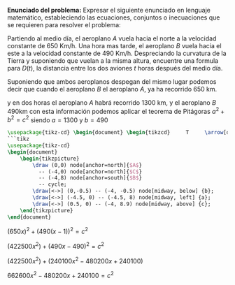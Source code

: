 **Enunciado del problema:** Expresar el siguiente enunciado en lenguaje matemático, estableciendo las ecuaciones, conjuntos o inecuaciones que se requieren para resolver el problema: 

Partiendo al medio día, el aeroplano _A_ vuela hacia el norte a la velocidad constante de 650 Km/h. Una hora mas tarde, el aeroplano _B_ vuela hacia el este a la velocidad constante de 490 Km/h. Despreciando la curvatura de la Tierra y suponiendo que vuelan a la misma altura, encuentre una formula para $D(t)$, la distancia entre los dos aviones $t$ horas después del medio día. 

Suponiendo que ambos aeroplanos despegan del mismo lugar podemos decir que cuando el aeroplano _B_ el aeroplano _A_, ya ha recorrido 650 km.


y en dos horas el aeroplano _A_ habrá recorrido 1300 km, y el aeroplano _B_ 490km con esta información podemos aplicar el teorema de Pitágoras $a^2 + b^2 = c^2$ siendo $a = 1300$ y $b = 490$

```tikz 
\usepackage{tikz-cd} \begin{document} \begin{tikzcd}     T     \arrow[drr, bend left, "x"]     \arrow[ddr, bend right, "y"]     \arrow[dr, dotted, "{(x,y)}" description] & & \\     K & X \times_Z Y \arrow[r, "p"] \arrow[d, "q"]     & X \arrow[d, "f"] \\     & Y \arrow[r, "g"]     & Z \end{tikzcd} \quad \quad \begin{tikzcd}[row sep=2.5em] A' \arrow[rr,"f'"] \arrow[dr,swap,"a"] \arrow[dd,swap,"g'"] &&   B' \arrow[dd,swap,"h'" near start] \arrow[dr,"b"] \\ & A \arrow[rr,crossing over,"f" near start] &&   B \arrow[dd,"h"] \\ C' \arrow[rr,"k'" near end] \arrow[dr,swap,"c"] && D' \arrow[dr,swap,"d"] \\ & C \arrow[rr,"k"] \arrow[uu,<-,crossing over,"g" near end]&& D \end{tikzcd} \end{document} ```
```tikz
\usepackage{tikz-cd}
\begin{document}
	\begin{tikzpicture}
		\draw (0,0) node[anchor=north]{$A$}
		  -- (-4,0) node[anchor=north]{$C$}
		  -- (-4,8) node[anchor=south]{$B$}
		  -- cycle;
		\draw[<->] (0,-0.5) -- (-4, -0.5) node[midway, below] {b};
		\draw[<->] (-4.5, 0) -- (-4.5, 8) node[midway, left] {a};
		\draw[<->] (0.5, 0) -- (-4, 8.9) node[midway, above] {c};
	\end{tikzpicture}
\end{document}
```

$(650x)^2 + (490(x - 1))^2 = c^2$

$(422500x^2) + (490x - 490)^2 = c^2$

$(422500x^2) + (240100x^2 - 480200x + 240100)$

$662600x^2 - 480200x + 240100 = c^2$